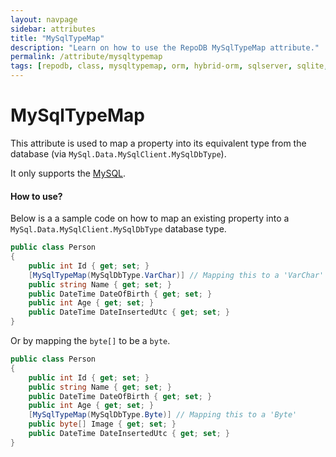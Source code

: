 ```yaml
---
layout: navpage
sidebar: attributes
title: "MySqlTypeMap"
description: "Learn on how to use the RepoDB MySqlTypeMap attribute."
permalink: /attribute/mysqltypemap
tags: [repodb, class, mysqltypemap, orm, hybrid-orm, sqlserver, sqlite, mysql, postgresql]
---
```


# MySqlTypeMap

This attribute is used to map a property into its equivalent type from the database (via `MySql.Data.MySqlClient.MySqlDbType`).

It only supports the [MySQL](https://www.nuget.org/packages/RepoDb.MySql).

#### How to use?

Below is a a sample code on how to map an existing property into a `MySql.Data.MySqlClient.MySqlDbType` database type.

```csharp
public class Person
{
    public int Id { get; set; }
    [MySqlTypeMap(MySqlDbType.VarChar)] // Mapping this to a 'VarChar'
    public string Name { get; set; }
    public DateTime DateOfBirth { get; set; }
    public int Age { get; set; }
    public DateTime DateInsertedUtc { get; set; }
}
```

Or by mapping the `byte[]` to be a `byte`.

```csharp
public class Person
{
    public int Id { get; set; }
    public string Name { get; set; }
    public DateTime DateOfBirth { get; set; }
    public int Age { get; set; }
    [MySqlTypeMap(MySqlDbType.Byte)] // Mapping this to a 'Byte'
    public byte[] Image { get; set; }
    public DateTime DateInsertedUtc { get; set; }
}
```